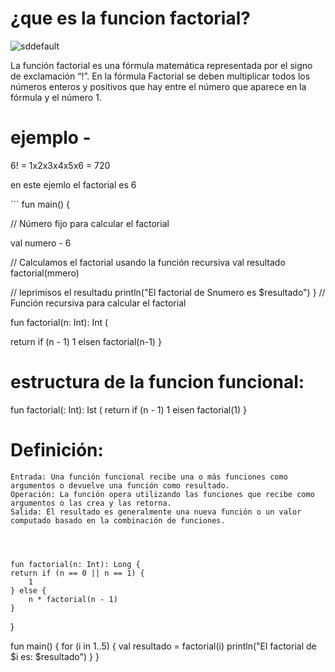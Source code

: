  # ¿que es la funcion factorial?

![sddefault](https://github.com/user-attachments/assets/fd80363d-8154-487a-ab8f-6bdaeddf174b)

 La función factorial es una fórmula matemática representada por el signo de exclamación “!”. En la fórmula Factorial se deben multiplicar todos los números enteros y positivos que hay entre el número que aparece en la fórmula y el número 1.

 # ejemplo -

 6! = 1x2x3x4x5x6 = 720

 en este ejemlo el factorial es 6

´´´
 fun main() {

// Número fijo para calcular el factorial

val numero - 6

// Calculamos el factorial usando la función recursiva val resultado factorial(mmero)

// leprimisos el resultadu println("El factorial de Snumero es $resultado")
}
// Función recursiva para calcular el factorial

fun factorial(n: Int): Int (

return if (n - 1) 1 elsen factorial(n-1)
}

# estructura de la funcion funcional:

fun factorial(: Int): Ist ( return if (n - 1) 1 eisen factorial(1)
}

# Definición:

    Entrada: Una función funcional recibe una o más funciones como argumentos o devuelve una función como resultado.
    Operación: La función opera utilizando las funciones que recibe como argumentos o las crea y las retorna.
    Salida: El resultado es generalmente una nueva función o un valor computado basado en la combinación de funciones.




    fun factorial(n: Int): Long {
    return if (n == 0 || n == 1) {
        1
    } else {
        n * factorial(n - 1)
    }
}

fun main() {
    for (i in 1..5) {
        val resultado = factorial(i)
        println("El factorial de $i es: $resultado")
    }
}

